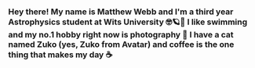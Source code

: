### Hey there! My name is Matthew Webb and I'm a third year Astrophysics student at Wits University 🤓🪐🔭 I like swimming and my no.1 hobby right now is photography 📸 I have a cat named Zuko (yes, Zuko from Avatar) and coffee is the one thing that makes my day ☕️ 

<!--
**Matth3wW3bb/Matth3wW3bb** is a ✨ _special_ ✨ repository because its `README.md` (this file) appears on your GitHub profile.

Here are some ideas to get you started:

- 🔭 I’m currently working on ...
- 🌱 I’m currently learning ...
- 👯 I’m looking to collaborate on ...
- 🤔 I’m looking for help with ...
- 💬 Ask me about ...
- 📫 How to reach me: ...
- 😄 Pronouns: ...
- ⚡ Fun fact: ...
-->
